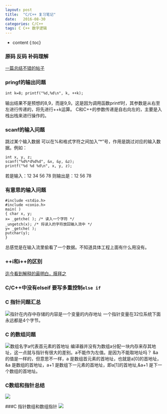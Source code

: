 ```yaml
---
layout: post
title:  "C/C++ 复习笔记"
date:   2016-08-30 
categories: C/C++ 
tags: C C++ 数字逻辑
---
```


* content
{:toc}

### 原码 反码 补码理解
[一篇总结不错的帖子](http://www.cnblogs.com/zhangziqiu/archive/2011/03/30/ComputerCode.html)
### pringf的输出问题
```
int k=8; printf("%d,%d\n", k, ++k);
```
输出结果不是预想的8,9，而是9,9。这是因为调用函数printf时，其参数是从右至左进行传递的，将先进行++k运算。
C和C++的参数传递是自右向左的，主要是入栈出栈来进行操作的。




### scanf的输入问题
跳过某个输入数据
可以在%和格式字符之间加入“*”号，作用是跳过对应的输入数据。例如：
```
int x, y, z;
scanf("%d%*d%d%d", &x, &y, &z);
printf("%d %d %d\n", x, y, z);
```
若是输入：12 34 56 78 则输出是：12 56 78

### 有意思的输入问题
```
#include <stdio.h>
#include <conio.h>
main( )
{ char x, y;
x= _getche( ); /* 读入一个字符 */
_ungetch(x); /* 将读入的字符放回输入流中 */
y= _getche( );
putchar(y);
}
```
总感觉是在输入流里偷看了一个数据。不知道具体工程上面有什么用没有。

### ++i和i++的区别
[迄今看到解释的最明白，膜拜之](https://www.zhihu.com/question/19811087)

### C/C++中没有elseif 要写多重控制`else if`

### C 指针问题汇总
![指针在内存中存储的内容是一个变量的内存地址](https://cl.ly/0W1W3x3T2H0z/pointer.jpg)
一个指针变量在32位系统下面永远都是4个字节。


### C 的数组问题
![数组名字a代表首元素的首地址](https://cl.ly/0W1W3x3T2H0z/pointer.jpg)
编译器并没有为数组a分配一块内存来存其地址，这一点就与指针有很大的差别。a不能作为左值。是因为不能取地址吗？
&a 的值是一样的，但意思不一样，a 是数组首元素的首地址，也就是a[0]的首地址，&a 是数组的首地址，a+1 是数组下一元素的首地址，即a[1]的首地址,&a+1 是下一个数组的首地址。


### C数组和指针总结
![](https://cl.ly/0K0f1q2c1L15/array_pointer.jpg)

###C 指针数组和数组指针
![](http://c.biancheng.net/cpp/uploads/allimg/120205/1-120205202113a8.jpg)
